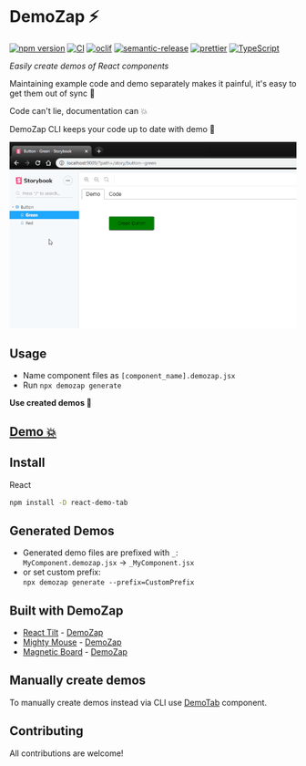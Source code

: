 # DemoZap ⚡

[![npm version][npm-badge]][npm-url]
[![CI][build-badge]][build-url]
[![oclif][oclif-badge]][oclif-url]
[![semantic-release][semantic-badge]][semantic-url]
[![prettier][prettier-badge]][prettier-url]
[![TypeScript][typescript-badge]][typescript-url]

_Easily create demos of React components_

Maintaining example code and demo separately makes it painful, it's easy to get them out of sync 🙅

Code can't lie, documentation can 💥

DemoZap CLI keeps your code up to date with demo 💪

[![](misc/demo.gif)](https://mkosir.github.io/demozap/?path=/story/examples--button-green-jsx-css)

## Usage

- Name component files as `[component_name].demozap.jsx`
- Run `npx demozap generate`

**Use created demos 🎉**

## [Demo 💥](https://mkosir.github.io/demozap)

## Install

React

```bash
npm install -D react-demo-tab
```

## Generated Demos

- Generated demo files are prefixed with `_`:  
  `MyComponent.demozap.jsx` → `_MyComponent.jsx`
- or set custom prefix:  
  `npx demozap generate --prefix=CustomPrefix`

## Built with DemoZap

- [React Tilt](https://github.com/mkosir/react-parallax-tilt) - [DemoZap](https://mkosir.github.io/react-parallax-tilt)
- [Mighty Mouse](https://github.com/mkosir/react-hook-mighty-mouse) - [DemoZap](https://mkosir.github.io/react-hook-mighty-mouse)
- [Magnetic Board](https://github.com/mkosir/react-magnetic-board) - [DemoZap](https://mkosir.github.io/react-magnetic-board)

## Manually create demos

To manually create demos instead via CLI use [DemoTab](https://github.com/mkosir/react-demo-tab) component.

## Contributing

All contributions are welcome!

[npm-url]: https://www.npmjs.com/package/demozap
[npm-badge]: https://img.shields.io/npm/v/demozap.svg
[build-badge]: https://github.com/mkosir/demozap/actions/workflows/main.yml/badge.svg
[build-url]: https://github.com/mkosir/demozap/actions/workflows/main.yml
[oclif-badge]: https://img.shields.io/badge/cli-oclif-brightgreen.svg
[oclif-url]: https://oclif.io
[semantic-badge]: https://img.shields.io/badge/%20%20%F0%9F%93%A6%F0%9F%9A%80-semantic--release-e10079.svg
[semantic-url]: https://github.com/semantic-release/semantic-release
[prettier-badge]: https://img.shields.io/badge/code_style-prettier-ff69b4.svg
[prettier-url]: https://github.com/prettier/prettier
[typescript-badge]: https://badges.frapsoft.com/typescript/code/typescript.svg?v=101
[typescript-url]: https://github.com/microsoft/TypeScript
